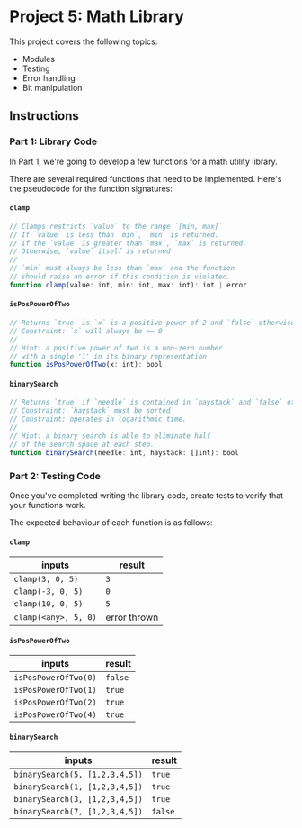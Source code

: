 # Project 5: Math Library

This project covers the following topics:

- Modules
- Testing
- Error handling
- Bit manipulation

## Instructions

### Part 1: Library Code

In Part 1, we're going to develop a few functions for
a math utility library.

There are several required functions that need to be
implemented. Here's the pseudocode for the function signatures:

#### `clamp`

```js
// Clamps restricts `value` to the range `[min, max]`
// If `value` is less than `min`, `min` is returned.
// If the `value` is greater than `max`, `max` is returned.
// Otherwise, `value` itself is returned
//
// `min` must always be less than `max` and the function
// should raise an error if this condition is violated.
function clamp(value: int, min: int, max: int): int | error
```

#### `isPosPowerOfTwo`

```js
// Returns `true` is `x` is a positive power of 2 and `false` otherwise.
// Constraint: `x` will always be >= 0
//
// Hint: a positive power of two is a non-zero number
// with a single '1' in its binary representation
function isPosPowerOfTwo(x: int): bool
```

#### `binarySearch`
```js
// Returns `true` if `needle` is contained in `haystack` and `false` otherwise.
// Constraint: `haystack` must be sorted
// Constraint: operates in logarithmic time.
//
// Hint: a binary search is able to eliminate half
// of the search space at each step.
function binarySearch(needle: int, haystack: []int): bool
```

### Part 2: Testing Code

Once you've completed writing the library code, create
tests to verify that your functions work.

The expected behaviour of each function is as follows:

#### `clamp`

| inputs | result |
| -- | -- |
| `clamp(3, 0, 5)` | `3` |
| `clamp(-3, 0, 5)` | `0` |
| `clamp(10, 0, 5)` | `5` |
| `clamp(<any>, 5, 0)` | error thrown |

#### `isPosPowerOfTwo`

| inputs | result |
| -- | -- |
| `isPosPowerOfTwo(0)` | `false` |
| `isPosPowerOfTwo(1)` | `true` |
| `isPosPowerOfTwo(2)` | `true` |
| `isPosPowerOfTwo(4)` | `true` |

#### `binarySearch`

| inputs | result |
| -- | -- |
| `binarySearch(5, [1,2,3,4,5])` | `true` |
| `binarySearch(1, [1,2,3,4,5])` | `true` |
| `binarySearch(3, [1,2,3,4,5])` | `true` |
| `binarySearch(7, [1,2,3,4,5])` | `false`|
